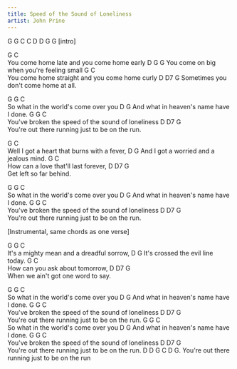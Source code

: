 ```yaml
---
title: Speed of the Sound of Loneliness
artist: John Prine
---
```

G   G   C   C   D   D   G   G
[intro]

G                                       C     
  You come home late and you come home early
D                                      G     G
  You come on big when you're feeling small
G                                           C     
  You come home straight and you come home curly
D                D7                G
  Sometimes you don't come home at all.

G                 G           C          
  So what in the world's come over you
D                                  G
  And what in heaven's name have I done.
G                     G                    C           
  You've broken the speed of the sound of loneliness
D                  D7                         G     
  You're out there running just to be on the run.


G                                    C  
Well I got a heart that burns with a fever,
D                                  G
And I got a worried and a jealous mind.
G                               C   
How can a love that'll last forever,
D   D7              G  
Get left so far behind.

G                 G           C          
  So what in the world's come over you
D                                  G
  And what in heaven's name have I done.
G                     G                    C           
  You've broken the speed of the sound of loneliness
D                  D7                         G     
  You're out there running just to be on the run.

[Instrumental, same chords as one verse]

G                G                       C  
It's a mighty mean and a dreadful sorrow,
D                             G
It's crossed the evil line today.
G                        C   
How can you ask about tomorrow,
D             D7              G  
When we ain't got one word to say.

G                 G           C          
  So what in the world's come over you
D                                  G
  And what in heaven's name have I done.
G                     G                    C           
  You've broken the speed of the sound of loneliness
D                  D7                         G     
  You're out there running just to be on the run.
G                 G           C          
  So what in the world's come over you
D                                  G
  And what in heaven's name have I done.
G                     G                    C           
  You've broken the speed of the sound of loneliness
D                  D7                         G     
  You're out there running just to be on the run.
D                  D                         G     C    D    G.
  You're out there running just to be on the run

